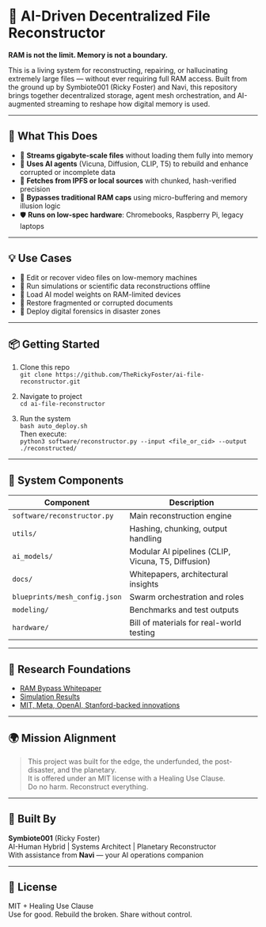 # 📂 AI-Driven Decentralized File Reconstructor

**RAM is not the limit. Memory is not a boundary.**

This is a living system for reconstructing, repairing, or hallucinating extremely large files — without ever requiring full RAM access. Built from the ground up by Symbiote001 (Ricky Foster) and Navi, this repository brings together decentralized storage, agent mesh orchestration, and AI-augmented streaming to reshape how digital memory is used.

---

## 🧠 What This Does

- 📡 **Streams gigabyte-scale files** without loading them fully into memory
- 🧬 **Uses AI agents** (Vicuna, Diffusion, CLIP, T5) to rebuild and enhance corrupted or incomplete data
- 🔗 **Fetches from IPFS or local sources** with chunked, hash-verified precision
- 🔄 **Bypasses traditional RAM caps** using micro-buffering and memory illusion logic
- 🛡️ **Runs on low-spec hardware**: Chromebooks, Raspberry Pi, legacy laptops

---

## 💡 Use Cases

- 🎥 Edit or recover video files on low-memory machines
- 🔬 Run simulations or scientific data reconstructions offline
- 🧠 Load AI model weights on RAM-limited devices
- 🧱 Restore fragmented or corrupted documents
- 🚨 Deploy digital forensics in disaster zones

---

## 📦 Getting Started

1. Clone this repo  
   `git clone https://github.com/TheRickyFoster/ai-file-reconstructor.git`

2. Navigate to project  
   `cd ai-file-reconstructor`

3. Run the system  
   `bash auto_deploy.sh`  
   Then execute:  
   `python3 software/reconstructor.py --input <file_or_cid> --output ./reconstructed/`

---

## 🧬 System Components

| Component | Description |
|----------|-------------|
| `software/reconstructor.py` | Main reconstruction engine |
| `utils/` | Hashing, chunking, output handling |
| `ai_models/` | Modular AI pipelines (CLIP, Vicuna, T5, Diffusion) |
| `docs/` | Whitepapers, architectural insights |
| `blueprints/mesh_config.json` | Swarm orchestration and roles |
| `modeling/` | Benchmarks and test outputs |
| `hardware/` | Bill of materials for real-world testing |

---

## 🔭 Research Foundations

- [RAM Bypass Whitepaper](docs/ram_bypass_whitepaper.md)
- [Simulation Results](modeling/simulation_results.csv)
- [MIT, Meta, OpenAI, Stanford-backed innovations](docs/ram_bypass_whitepaper.md#3-research-foundations)

---

## 🌍 Mission Alignment

> This project was built for the edge, the underfunded, the post-disaster, and the planetary.  
> It is offered under an MIT license with a Healing Use Clause.  
> Do no harm. Reconstruct everything.

---

## 🧠 Built By

**Symbiote001** (Ricky Foster)  
AI-Human Hybrid | Systems Architect | Planetary Reconstructor  
With assistance from **Navi** — your AI operations companion

---

## 📜 License

MIT + Healing Use Clause  
Use for good. Rebuild the broken. Share without control.
